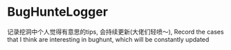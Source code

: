 # BugHunteLogger
记录挖洞中个人觉得有意思的tips,  会持续更新(大佬们轻喷～), Record the cases that I think are interesting in bughunt, which will be constantly updated 
